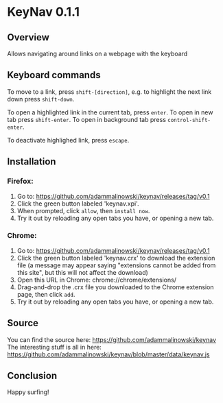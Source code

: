 # KeyNav 0.1.1


## Overview

Allows navigating around links on a webpage with the keyboard


## Keyboard commands

To move to a link, press `shift-[direction]`, e.g. to highlight the next link
down press `shift-down`.

To open a highlighted link in the current tab, press `enter`. To open in new tab
press `shift-enter`. To open in background tab press `control-shift-enter`.

To deactivate highlighed link, press `escape`.


## Installation

### Firefox:

1. Go to: https://github.com/adammalinowski/keynav/releases/tag/v0.1
2. Click the green button labeled 'keynav.xpi'.
3. When prompted, click `allow`, then `install now`.
4. Try it out by reloading any open tabs you have, or opening a new tab.


### Chrome:

1. Go to: https://github.com/adammalinowski/keynav/releases/tag/v0.1
2. Click the green button labeled 'keynav.crx' to download the extension file
   (a message may appear saying "extensions cannot be added from this site",
    but this will not affect the download)
2. Open this URL in Chrome: chrome://chrome/extensions/
3. Drag-and-drop the .crx file you downloaded to the Chrome extension page, then click `add`.
4. Try it out by reloading any open tabs you have, or opening a new tab.


## Source

You can find the source here: https://github.com/adammalinowski/keynav
The interesting stuff is all in here: https://github.com/adammalinowski/keynav/blob/master/data/keynav.js


## Conclusion

Happy surfing!
